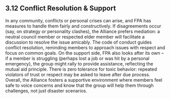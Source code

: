 ## 3.12 Conflict Resolution & Support

In any community, conflicts or personal crises can arise, and FPA has measures to handle them fairly and constructively. If disagreements occur (say, on strategy or personality clashes), the Alliance prefers mediation: a neutral council member or respected elder member will facilitate a discussion to resolve the issue amicably. The code of conduct guides conflict resolution, reminding members to approach issues with respect and focus on common goals. On the support side, FPA also looks after its own – if a member is struggling (perhaps lost a job or was hit by a personal emergency), the group might rally to provide assistance, reflecting the mutual aid principle. There is zero tolerance for toxic behavior: repeated violators of trust or respect may be asked to leave after due process. Overall, the Alliance fosters a supportive environment where members feel safe to voice concerns and know that the group will help them through challenges, not just disaster scenarios.